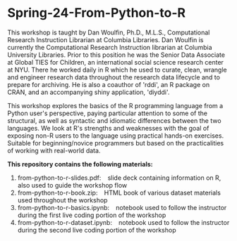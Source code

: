 # Spring-24-From-Python-to-R

This workshop is taught by Dan Woulfin, Ph.D., M.L.S., Computational Research Instruction Librarian at Columbia Libraries.
Dan Woulfin is currently the Computational Research Instruction librarian at Columbia University Libraries. Prior to this position he was the Senior Data Associate at Global TIES for Children, an international social science research center at NYU. There he worked daily in R which he used to curate, clean, wrangle and engineer research data throughout the research data lifecycle and to prepare for archiving. He is also a coauthor of 'rddi', an R package on CRAN, and an accompanying shiny application, 'diyddi'. 


This workshop explores the basics of the R programming language from a Python user's perspective, paying particular attention to some of the structural, as well as syntactic and idiomatic differences between the two languages. We look at R's strengths and weaknesses with the goal of exposing non-R users to the language using practical hands-on exercises. Suitable for beginning/novice programmers but based on the practicalities of working with real-world data.


**This repository contains the following materials:**
  1. from-python-to-r-slides.pdf: &ensp; slide deck containing information on R, also used to guide the workshop flow
  2. from-python-to-r-book.zip: &ensp; HTML book of various dataset materials used throughout the workshop
  3. from-python-to-r-basics.ipynb: &ensp; notebook used to follow the instructor during the first live coding portion of the workshop
  4. from-python-to-r-dataset.ipynb: &ensp; notebook used to follow the instructor during the second live coding portion of the workshop
